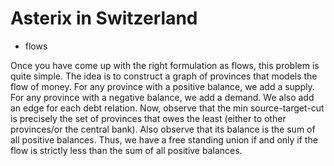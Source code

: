 # Asterix in Switzerland

* flows

Once you have come up with the right formulation as flows, this problem is quite simple. The idea is to construct a graph of provinces that models the flow of money. For any province with a positive balance, we add a supply. For any province with a negative balance, we add a demand. We also add an edge for each debt relation. Now, observe that the min source-target-cut is precisely the set of provinces that owes the least (either to other provinces/or the central bank). Also observe that its balance is the sum of all positive balances. Thus, we have a free standing union if and only if the flow is strictly less than the sum of all positive balances.
